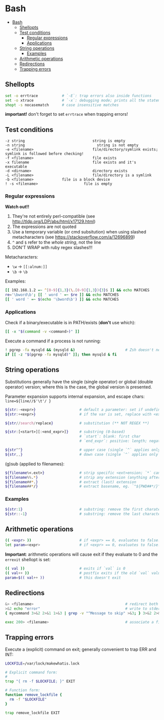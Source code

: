 # Bash

- [Bash](#bash)
  - [Shellopts](#shellopts)
  - [Test conditions](#test-conditions)
    - [Regular expressions](#regular-expressions)
    - [Applications](#applications)
  - [String operations](#string-operations)
    - [Examples](#examples)
  - [Arithmetic operations](#arithmetic-operations)
  - [Redirections](#redirections)
  - [Trapping errors](#trapping-errors)

## Shellopts

```sh
set -o errtrace           # `-E`: trap errors also inside functions
set -o xtrace             # `-x`: debugging mode; prints all the statements
shopt -s nocasematch      # case insensitive matches
```

**important!** don't forget to set `errtrace` when trapping errors!

## Test conditions

```
-z string 								string is empty
-n string								  string is not empty
-e <filename>							file/directory/symlink exists; symlink is followed before checking!
-f <filename>							file exists
-x filename								file exists and it's executable
-d <dirname>							directory exists
-L <filename>							file/directory is a symlink
-b <filename>             file is a block device
! -s <filename>						file is empty
```

### Regular expressions

**Watch out!!**

1. They're not entirely perl-compatible (see http://tldp.org/LDP/abs/html/x17129.html)
2. The expressions are not quoted
3. Use a temporary variable (or cmd subsitution) when using slashed metacharacters (see https://stackoverflow.com/a/12696899)
4. `^` and `$` refer to the *whole string*, not the line
5. DON'T WRAP with ruby regex slashes!!!

Metacharacters:

- `\w`  -> `[[:alnum:]]`
- `\b`  -> `\b`

Examples:

```sh
[[ 192.168.1.2 =~ ^[0-9]{1,3}(\.[0-9]{1,3}){3}$ ]] && echo MATCHES
re='\bword\b'; [[ ' word ' =~ $re ]] && echo MATCHES
[[ ' word ' =~ $(echo '\bword\b') ]] && echo MATCHES
```

### Applications

Check if a binary/executable is in PATH/exists (**don't** use which):

```sh
[[ -x "$(command -v <command>)" ]]
```

Execute a command if a process is not running:

```sh
! pgrep -fa mysqld && (mysqld &)                       # Zsh doesn't need brackets for this semantics
if [[ -z "$(pgrep -fa mysqld)" ]]; then mysqld & fi
```

## String operations

Substitutions generally have the single (single operator) or global (double operator) version; where this is the case, the global version is presented.

Parameter expansion supports internal expansion, and escape chars: `line=${line//$'\t'/ }`

```sh
${str:-<expr>}                    # default a parameter: set if undefined or blank
${str:+<expr>}                    # if the var is set, replace with <expr> (which can include the $param itself!)

${str//search/replace}	          # substitution (** NOT REGEX **)

${str:[<start>][:<end_expr>]}     # substring (0-based)
                                  # `start`: blank: first char
                                  # `end_expr`: positive: length; negative: position referring to last (!! -1 = beforelast !!); blank: until end

${str^^}                          # upper case (single `^` applies only once)
${str,,}                          # down case (single `^` applies only once)
```

(g)sub (applied to filenames):

```sh
${filename%<.ext>}                # strip specific <ext>ension; `*` can be used
${filename%%.*}                   # strip any extension (anything after the first dot)
${filename##*.}                   # extract (last) extension
${filename##*/}                   # extract basename, eg. `"${PWD##*/}"`
```

### Examples

```sh
${str:1}                          # substring: remove the first charater
${str::-1}                        # substring: remove the last character
```

## Arithmetic operations

```sh
(( <expr> ))                      # if <expr> == 0, evaluates to false!
let param=<expr>                  # if <expr> == 0, evaluates to false!
```

**Important**: arithmetic operations will cause exit if they evaluate to 0 and the `errexit` shellopt is set:

```sh
(( val ))                         # exits if `val` is 0
(( val++ ))                       # postfix exits if the old `val` value is 0
param=$(( val++ ))                # this doesn't exit
```

## Redirections

```sh
&> <filename>                                          # redirect both stdout and stderr to <filename>
>&2 echo "error"                                       # write to stderr
{ mycommand 3>&2 2>&1 1>&3 | grep -v "^Message to skip" >&3; } 3>&2 2>&1  # filter out stderr message

exec 200> <filename>                                   # associate a file to a file descriptor (create if not existing)
```

## Trapping errors

Execute a (explicit) command on exit; generally convenient to trap ERR and INT:

```sh
LOCKFILE=/var/lock/makewhatis.lock

# Explicit command form:
#
trap "{ rm -f $LOCKFILE; }" EXIT

# Function form:
function remove_lockfile {
  rm -f "$LOCKFILE"
}

trap remove_lockfile EXIT
```
